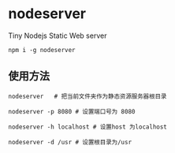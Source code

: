 # nodeserver
Tiny Nodejs Static Web server

```
npm i -g nodeserver

```

## 使用方法

```
nodeserver   # 把当前文件夹作为静态资源服务器根目录

nodeserver -p 8080 # 设置端口号为 8080

nodeserver -h localhost # 设置host 为localhost

nodeserver -d /usr # 设置根目录为/usr

```